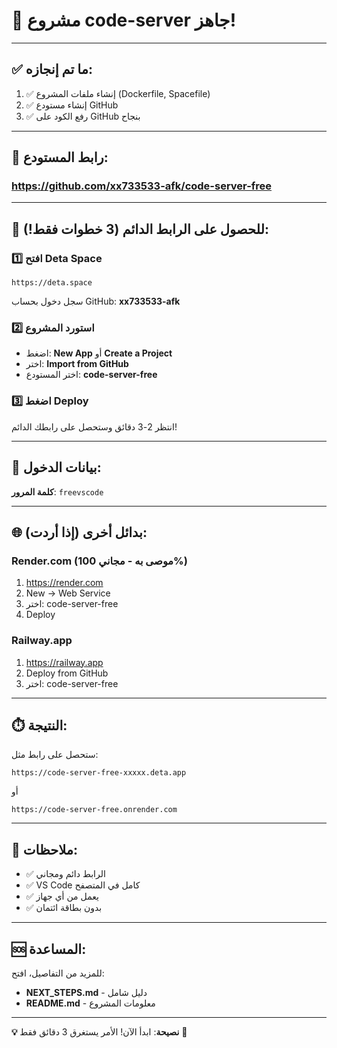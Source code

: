 # 🎉 مشروع code-server جاهز!

---

## ✅ ما تم إنجازه:

1. ✅ إنشاء ملفات المشروع (Dockerfile, Spacefile)
2. ✅ إنشاء مستودع GitHub
3. ✅ رفع الكود على GitHub بنجاح

---

## 🔗 رابط المستودع:

### https://github.com/xx733533-afk/code-server-free

---

## 🚀 للحصول على الرابط الدائم (3 خطوات فقط!):

### 1️⃣ افتح Deta Space
```
https://deta.space
```
سجل دخول بحساب GitHub: **xx733533-afk**

### 2️⃣ استورد المشروع
- اضغط: **New App** أو **Create a Project**
- اختر: **Import from GitHub**
- اختر المستودع: **code-server-free**

### 3️⃣ اضغط Deploy
انتظر 2-3 دقائق وستحصل على رابطك الدائم!

---

## 🔐 بيانات الدخول:

**كلمة المرور**: `freevscode`

---

## 🌐 بدائل أخرى (إذا أردت):

### Render.com (موصى به - مجاني 100%)
1. https://render.com
2. New → Web Service
3. اختر: code-server-free
4. Deploy

### Railway.app
1. https://railway.app
2. Deploy from GitHub
3. اختر: code-server-free

---

## ⏱️ النتيجة:

ستحصل على رابط مثل:
```
https://code-server-free-xxxxx.deta.app
```
أو
```
https://code-server-free.onrender.com
```

---

## 📝 ملاحظات:

- ✅ الرابط دائم ومجاني
- ✅ VS Code كامل في المتصفح
- ✅ يعمل من أي جهاز
- ✅ بدون بطاقة ائتمان

---

## 🆘 المساعدة:

للمزيد من التفاصيل، افتح:
- **NEXT_STEPS.md** - دليل شامل
- **README.md** - معلومات المشروع

---

**💡 نصيحة**: ابدأ الآن! الأمر يستغرق 3 دقائق فقط 🚀
